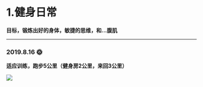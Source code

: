 # 1.健身日常

**目标，锻炼出好的身体，敏捷的思维，和...腹肌**

---

### 2019.8.16 🌞

**适应训练，跑步5公里（健身房2公里，来回3公里）**

<img src="https://itzkp-1253302184.cos.ap-beijing.myqcloud.com/notes/%E5%85%B6%E4%BB%96/%E5%81%A5%E8%BA%AB/%E5%81%A5%E8%BA%AB%E6%97%A5%E5%B8%B8/1.0817%E6%89%93%E5%8D%A1.jpg" />

